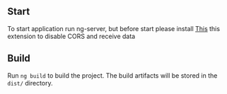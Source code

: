 
## Start
To start application run ng-server, but before start please install 
[This](https://chrome.google.com/webstore/detail/cors-unblock/lfhmikememgdcahcdlaciloancbhjino?hl=en)
this extension to disable CORS and receive data
## Build

Run `ng build` to build the project. The build artifacts will be stored in the `dist/` directory.
